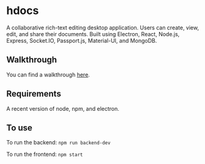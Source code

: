 # hdocs
A collaborative rich-text editing desktop application. Users can create, view, edit, and share their documents. Built using Electron, React, Node.js, Express, Socket.IO, Passport.js, Material-UI, and MongoDB.

<h2>Walkthrough</h2>

You can find a walkthrough [here](https://medium.com/@rrkane/how-i-built-a-google-docs-imitation-1eea6e617e58/). 

<h2>Requirements</h2>

A recent version of node, npm, and electron. 

<h2>To use</h2>


To run the backend: ```npm run backend-dev```

To run the frontend: ```npm start```
